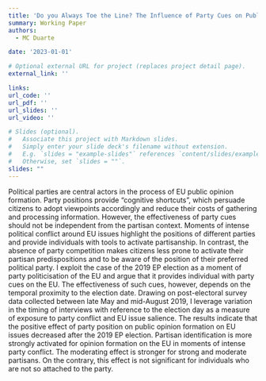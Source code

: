 ```yaml
---
title: 'Do you Always Toe the Line? The Influence of Party Cues on Public Opinion Formation in the 2019 EP Election'
summary: Working Paper
authors:
  - MC Duarte

date: '2023-01-01'

# Optional external URL for project (replaces project detail page).
external_link: ''

links:
url_code: ''
url_pdf: ''
url_slides: ''
url_video: ''

# Slides (optional).
#   Associate this project with Markdown slides.
#   Simply enter your slide deck's filename without extension.
#   E.g. `slides = "example-slides"` references `content/slides/example-slides.md`.
#   Otherwise, set `slides = ""`.
slides: ""
---
```


Political parties are central actors in the process of EU public opinion formation. Party positions provide “cognitive shortcuts”, which persuade citizens to adopt viewpoints accordingly and reduce their costs of gathering and processing information. However, the effectiveness of party cues should not be independent from the partisan context. Moments of intense political conflict around EU issues highlight the positions of different parties and provide individuals with tools to activate partisanship. In contrast, the absence of party competition makes citizens less prone to activate their partisan predispositions and to be aware of the position of their preferred political party. I exploit the case of the 2019 EP election as a moment of party politicisation of the EU and argue that it provides individual with party cues on the EU. The effectiveness of such cues, however, depends on the temporal proximity to the election date. Drawing on post-electoral survey data collected between late May and mid-August 2019, I leverage variation in the timing of interviews with reference to the election day as a measure of exposure to party conflict and EU issue salience. The results indicate that the positive effect of party position on public opinion formation on EU issues decreased after the 2019 EP election. Partisan identification is more strongly activated for opinion formation on the EU in moments of intense party conflict. The moderating effect is stronger for strong and moderate partisans. On the contrary, this effect is not significant for individuals who are not so attached to the party.
